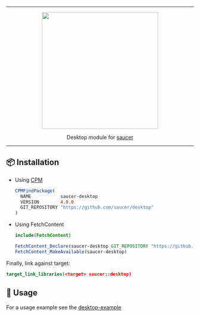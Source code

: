<hr>

<div align="center"> 
    <img src="https://raw.githubusercontent.com/saucer/saucer.github.io/master/static/img/logo.png" height="312" />
</div>

<p align="center"> 
    Desktop module for <a href="https://github.com/saucer/saucer">saucer</a>
</p>

---

## 📦 Installation

* Using [CPM](https://github.com/cpm-cmake/CPM.cmake)
  ```cmake
  CPMFindPackage(
    NAME           saucer-desktop
    VERSION        4.0.0
    GIT_REPOSITORY "https://github.com/saucer/desktop"
  )
  ```

* Using FetchContent
  ```cmake
  include(FetchContent)

  FetchContent_Declare(saucer-desktop GIT_REPOSITORY "https://github.com/saucer/desktop" GIT_TAG v4.0.0)
  FetchContent_MakeAvailable(saucer-desktop)
  ```

Finally, link against target:

```cmake
target_link_libraries(<target> saucer::desktop)
```

## 📃 Usage

For a usage example see the [desktop-example](https://github.com/saucer/saucer/blob/master/examples/desktop/main.cpp)
